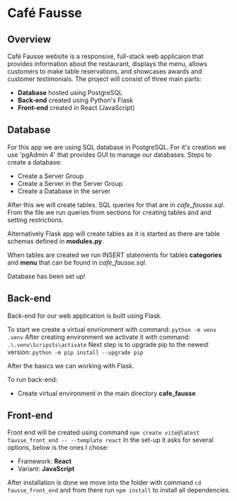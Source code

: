 # Café Fausse

## Overview

Café Fausse website is a responsive, full-stack web applicaion that provides information about the restaurant, displays the menu, allows customers to make table reservations, and showcases awards and customer testimonials. The project will consist of three main parts:

- **Database** hosted using PostgreSQL
- **Back-end** created using Python's Flask
- **Front-end** created in React (JavaScript)

## Database

For this app we are using SQL database in PostgreSQL. For it's creation we use 'pgAdmin 4' that provides GUI to manage our databases.
Steps to create a database:

- Create a Server Group
- Create a Server in the Server Group
- Create a Database in the server

After this we will create tables. SQL queries for that are in _cafe_fausse.sql_.
From the file we run queries from sections for creating tables and and setting restrictions.

Alternatively Flask app will create tables as it is started as there are table schemas defined in **modules.py**.

When tables are created we run INSERT statements for tables **categories** and **menu** that can be found in _cafe_fausse.sql_.

Database has been set up!

## Back-end

Back-end for our web application is built using Flask.

To start we create a virtual envrionment with command: `python -m venv .venv`
After creating environment we activate it with command: `.\.venv\Scripsts\activate`
Next step is to upgrade pip to the newest version: `python -m pip install --upgrade pip`

After the basics we can working with Flask.

To run back-end:

- Create virtual environment in the main directory **cafe_fausse**

## Front-end

Front end will be created using command `npm create vite@latest fausse_front_end -- --template react`
In the set-up it asks for several options, below is the ones I chose:

- Framework: **React**
- Variant: **JavaScript**

After installation is done we move into the folder with command `cd fausse_front_end` and from there run `npm install` to install all dependencies.
